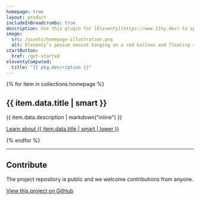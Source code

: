 ```yaml
---
homepage: true
layout: product
includeInBreadcrumbs: true
description: Use this plugin for [Eleventy](https://www.11ty.dev) to spend time writing documentation, not building a website for it.
image:
  src: /assets/homepage-illustration.png
  alt: Eleventy’s possum mascot hanging on a red balloon and floating above a laptop.
startButton:
  href: /get-started
eleventyComputed:
  title: "{{ pkg.description }}"
---
```

<div class="govuk-grid-row">
{% for item in collections.homepage %}
  <section class="govuk-grid-column-one-third-from-desktop govuk-!-margin-bottom-8">
    <h2 class="govuk-heading-m govuk-!-font-size-27">{{ item.data.title | smart }}</h2>
    <p class="govuk-body">{{ item.data.description | markdown("inline") }}</p>
    <p class="govuk-body"><a class="govuk-link govuk-!-font-weight-bold" href="{{ item.url | url }}">Learn about {{ item.data.title | smart | lower }}</a></p>
  </section>
{% endfor %}
  <section class="govuk-grid-column-full">
    <hr class="govuk-section-break govuk-section-break--visible govuk-section-break--xl govuk-!-margin-top-0">
    <h2 class="govuk-heading-m govuk-!-font-size-27">Contribute</h2>
    <p class="govuk-body">The project repository is public and we welcome contributions from anyone.</p>
    <p class="govuk-body"><a class="govuk-link govuk-!-font-weight-bold" href="{{ pkg.repository.url | replace(".git", "") }}">View this project on GitHub</a></p>
  </section>
</div>
